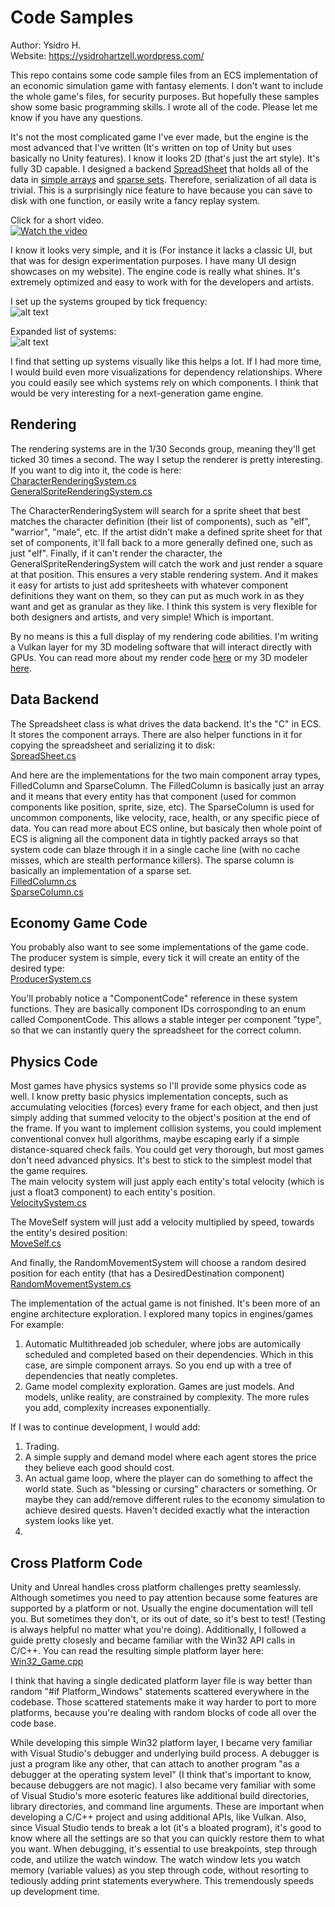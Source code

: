 # Code Samples
Author: Ysidro H.</br>
Website: https://ysidrohartzell.wordpress.com/

This repo contains some code sample files from an ECS implementation of an economic simulation game with fantasy elements. I don't want to include the whole game's files, for security purposes. But hopefully these samples show some basic programming skills. I wrote all of the code. Please let me know if you have any questions.

It's not the most complicated game I've ever made, but the engine is the most advanced that I've written (It's written on top of Unity but uses basically no Unity features). I know it looks 2D (that's just the art style). It's fully 3D capable.
I designed a backend [SpreadSheet](https://github.com/scoat22/SampleCode/blob/main/Code%20Samples/SpreadSheet.cs) that holds all of the data in [simple arrays](https://github.com/scoat22/SampleCode/blob/main/Code%20Samples/FilledColumn.cs) and [sparse sets](https://github.com/scoat22/SampleCode/blob/main/Code%20Samples/SparseColumn.cs). Therefore, serialization of all data is trivial. This is a surprisingly nice feature to have because you can save to disk with one function, or easily write a fancy replay system. 

Click for a short video.<br />
[![Watch the video](https://i9.ytimg.com/vi/6lIUX4n4voQ/mqdefault.jpg?sqp=CLS29b0G&rs=AOn4CLBsV5d_cPUFJnKE2s0omqivsAMplw)](https://youtu.be/6lIUX4n4voQ)

I know it looks very simple, and it is (For instance it lacks a classic UI, but that was for design experimentation purposes. I have many UI design showcases on my website). The engine code is really what shines. It's extremely optimized and easy to work with for the developers and artists.

I set up the systems grouped by tick frequency:<br />
![alt text](https://github.com/scoat22/SampleCode/blob/main/Images/image1.png?raw=true)

Expanded list of systems:<br />
![alt text](https://github.com/scoat22/SampleCode/blob/main/Images/image2.png?raw=true)

I find that setting up systems visually like this helps a lot. If I had more time, I would build even more visualizations for dependency relationships. Where you could easily see which systems rely on which components. I think that would be very interesting for a next-generation game engine.

## Rendering 
The rendering systems are in the 1/30 Seconds group, meaning they'll get ticked 30 times a second. The way I setup the renderer is pretty interesting. If you want to dig into it, the code is here:<br />
[CharacterRenderingSystem.cs](https://github.com/scoat22/SampleCode/blob/main/Code%20Samples/CharacterRenderingSystem.cs)<br />
[GeneralSpriteRenderingSystem.cs](https://github.com/scoat22/SampleCode/blob/main/Code%20Samples/GeneralSpriteRendereringSystem.cs)<br />

The CharacterRenderingSystem will search for a sprite sheet that best matches the character definition (their list of components), such as "elf", "warrior", "male", etc. If the artist didn't make a defined sprite sheet for that set of components, it'll fall back to a more generally defined one, such as just "elf". Finally, if it can't render the character, the GeneralSpriteRenderingSystem will catch the work and just render a square at that position. This ensures a very stable rendering system. And it makes it easy for artists to just add spritesheets with whatever component definitions they want on them, so they can put as much work in as they want and get as granular as they like. I think this system is very flexible for both designers and artists, and very simple! Which is important.

By no means is this a full display of my rendering code abilities. I'm writing a Vulkan layer for my 3D modeling software that will interact directly with GPUs. You can read more about my render code [here](https://ysidrohartzell.wordpress.com/shaders-materials/) or my 3D modeler [here](https://ysidrohartzell.wordpress.com/).

## Data Backend
The Spreadsheet class is what drives the data backend. It's the "C" in ECS. It stores the component arrays. There are also helper functions in it for copying the spreadsheet and serializing it to disk:<br />
[SpreadSheet.cs](https://github.com/scoat22/SampleCode/blob/main/Code%20Samples/SpreadSheet.cs)<br />

And here are the implementations for the two main component array types, FilledColumn and SparseColumn. The FilledColumn is basically just an array and it means that every entity has that component (used for common components like position, sprite, size, etc). The SparseColumn is used for uncommon components, like velocity, race, health, or any specific piece of data. You can read more about ECS online, but basicaly then whole point of ECS is aligning all the component data in tightly packed arrays so that system code can blaze through it in a single cache line (with no cache misses, which are stealth performance killers). The sparse column is basically an implementation of a sparse set.<br />
[FilledColumn.cs](https://github.com/scoat22/SampleCode/blob/main/Code%20Samples/FilledColumn.cs)<br />
[SparseColumn.cs](https://github.com/scoat22/SampleCode/blob/main/Code%20Samples/SparseColumn.cs)<br />

## Economy Game Code
You probably also want to see some implementations of the game code. 
The producer system is simple, every tick it will create an entity of the desired type:<br />
[ProducerSystem.cs](https://github.com/scoat22/SampleCode/blob/main/Code%20Samples/ProducerSystem.cs.cs)<br />

You'll probably notice a "ComponentCode" reference in these system functions. They are basically component IDs corrosponding to an enum called ComponentCode. This allows a stable integer per component "type", so that we can instantly query the spreadsheet for the correct column.

## Physics Code
Most games have physics systems so I'll provide some physics code as well. I know pretty basic physics implementation concepts, such as accumulating velocities (forces) every frame for each object, and then just simply adding that summed velocity to the object's position at the end of the frame. If you want to implement collision systems, you could implement conventional convex hull algorithms, maybe escaping early if a simple distance-squared check fails. You could get very thorough, but most games don't need advanced physics. It's best to stick to the simplest model that the game requires. <br />
The main velocity system will just apply each entity's total velocity (which is just a float3 component) to each entity's position.<br />
[VelocitySystem.cs](https://github.com/scoat22/SampleCode/blob/main/Code%20Samples/VelocitySystem.cs)<br />

The MoveSelf system will just add a velocity multiplied by speed, towards the entity's desired position:<br />
[MoveSelf.cs](https://github.com/scoat22/SampleCode/blob/main/Code%20Samples/MoveSelfSystem.cs)<br />

And finally, the RandomMovementSystem will choose a random desired position for each entity (that has a DesiredDestination component)<br />
[RandomMovementSystem.cs](https://github.com/scoat22/SampleCode/blob/main/Code%20Samples/RandomMovementSystem.cs)<br />

The implementation of the actual game is not finished. It's been more of an engine architecture exploration. I explored many topics in engines/games
For example:
1. Automatic Multithreaded job scheduler, where jobs are automically scheduled and completed based on their dependencies. Which in this case, are simple component arrays. So you end up with a tree of dependencies that neatly completes. 
2. Game model complexity exploration. Games are just models. And models, unlike reality, are constrained by complexity. The more rules you add, complexity increases exponentially. 

If I was to continue development, I would add:
1. Trading.
2. A simple supply and demand model where each agent stores the price they believe each good should cost.
3. An actual game loop, where the player can do something to affect the world state. Such as "blessing or cursing" characters or something. Or maybe they can add/remove different rules to the economy simulation to achieve desired quests. Haven't decided exactly what the interaction system looks like yet.
4. 

## Cross Platform Code
Unity and Unreal handles cross platform challenges pretty seamlessly. Although sometimes you need to pay attention because some features are supported by a platform or not. Usually the engine documentation will tell you. But sometimes they don't, or its out of date, so it's best to test! (Testing is always helpful no matter what you're doing). 
Additionally, I followed a guide pretty closesly and became familiar with the Win32 API calls in C/C++. You can read the resulting simple platform layer here: <br />
[Win32_Game.cpp](https://github.com/scoat22/SampleCode/blob/main/Code%20Samples/Win32_Game.cpp)

I think that having a single dedicated platform layer file is way better than random "#if Platform_Windows" statements scattered everywhere in the codebase. Those scattered statements make it way harder to port to more platforms, because you're dealing with random blocks of code all over the code base.

While developing this simple Win32 platform layer, I became very familiar with Visual Studio's debugger and underlying build process. A debugger is just a program like any other, that can attach to another program "as a debugger at the operating system level" (I think that's important to know, because debuggers are not magic). I also became very familiar with some of Visual Studio's more esoteric features like additional build directories, library directories, and command line arguments. These are important when developing a C/C++ project and using additional APIs, like Vulkan. Also, since Visual Studio tends to break a lot (it's a bloated program), it's good to know where all the settings are so that you can quickly restore them to what you want. 
When debugging, it's essential to use breakpoints, step through code, and utilize the watch window. The watch window lets you watch memory (variable values) as you step through code, without resorting to tediously adding print statements everywhere. This tremendously speeds up development time. 
